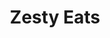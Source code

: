 ---
sort: 4
title: Zesty Eats
description: From the blind texts themselves, here is our award-winning menu. With options for everyone, ZestyBurger caters to everyone.
zuid: 18-6a4a0c1-wlc7g0
item_zuid: /-/basic-content/7-468214-r277lp.json
version_zuid: 9-6a4a0bd-t33mb9
version_num: 4
publish_at: 2018-07-13 22:59:13
take_offline_at: null
---